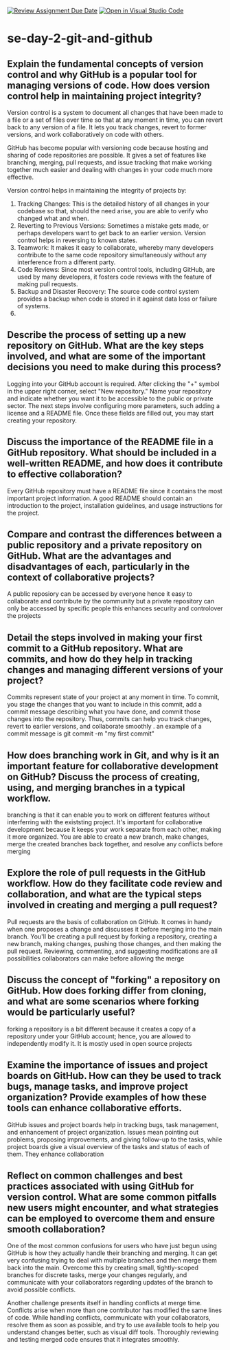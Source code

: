 [![Review Assignment Due Date](https://classroom.github.com/assets/deadline-readme-button-22041afd0340ce965d47ae6ef1cefeee28c7c493a6346c4f15d667ab976d596c.svg)](https://classroom.github.com/a/8wgCKhpZ)
[![Open in Visual Studio Code](https://classroom.github.com/assets/open-in-vscode-2e0aaae1b6195c2367325f4f02e2d04e9abb55f0b24a779b69b11b9e10269abc.svg)](https://classroom.github.com/online_ide?assignment_repo_id=15676291&assignment_repo_type=AssignmentRepo)
# se-day-2-git-and-github
## Explain the fundamental concepts of version control and why GitHub is a popular tool for managing versions of code. How does version control help in maintaining project integrity?

Version control is a system to document all changes that have been made to a file or a set of files over time so that at any moment in time, you can revert back to any version of a file. It lets you track changes, revert to former versions, and work collaboratively on code with others.

GitHub has become popular with versioning code because hosting and sharing of code repositories are possible. It gives a set of features like branching, merging, pull requests, and issue tracking that make working together much easier and dealing with changes in your code much more effective.

Version control helps in maintaining the integrity of projects by:
1. Tracking Changes: This is the detailed history of all changes in your codebase so that, should the need arise, you are able to verify who changed what and when.
2. Reverting to Previous Versions: Sometimes a mistake gets made, or perhaps developers want to get back to an earlier version. Version control helps in reversing to known states.
3. Teamwork: It makes it easy to collaborate, whereby many developers contribute to the same code repository simultaneously without any interference from a different party.
4. Code Reviews: Since most version control tools, including GitHub, are used by many developers, it fosters code reviews with the feature of making pull requests.
5. Backup and Disaster Recovery: The source code control system provides a backup when code is stored in it against data loss or failure of systems.
6. 
## Describe the process of setting up a new repository on GitHub. What are the key steps involved, and what are some of the important decisions you need to make during this process?
Logging into your GitHub account is required. After clicking the \"+\" symbol in the upper right corner, select "New repository." Name your repository and indicate whether you want it to be accessible to the public or private sector. The next steps involve configuring more parameters, such adding a license and a README file. Once these fields are filled out, you may start creating your repository.

## Discuss the importance of the README file in a GitHub repository. What should be included in a well-written README, and how does it contribute to effective collaboration?
 Every GitHub repository must have a README file since it contains the most important project information. A good README should contain an introduction to the project, installation guidelines, and usage instructions for the project.
 
## Compare and contrast the differences between a public repository and a private repository on GitHub. What are the advantages and disadvantages of each, particularly in the context of collaborative projects?
A public reposiory can be accessed by everyone hence it easy to collaborate and contribute by the community  but a private repository can only be accessed by specific people this enhances security and controlover the projects

## Detail the steps involved in making your first commit to a GitHub repository. What are commits, and how do they help in tracking changes and managing different versions of your project?
Commits represent state of your project at any moment in time. To commit, you  stage the changes that you want to include in this commit, add a commit message describing what you have done, and commit those changes into the repository. Thus, commits can help you track changes, revert to earlier versions, and collaborate smoothly .
an example of a commit message is git commit -m "my first commit"

## How does branching work in Git, and why is it an important feature for collaborative development on GitHub? Discuss the process of creating, using, and merging branches in a typical workflow.
 branching is that it can enable you to work on different features  without  interferring with the existsting project. It's important for collaborative development because it keeps your work separate from each other, making it more organized. You are able to create a new branch, make changes, merge the created branches back together, and resolve any conflicts before merging

## Explore the role of pull requests in the GitHub workflow. How do they facilitate code review and collaboration, and what are the typical steps involved in creating and merging a pull request?
Pull requests are the basis  of collaboration on GitHub. It comes in handy when one proposes a change and discusses it before merging into the main branch. You'll be creating a pull request by forking a repository, creating a new branch, making changes, pushing those changes, and then making the pull request. Reviewing, commenting, and suggesting modifications are all possibilities collaborators can make before allowing the merge

## Discuss the concept of "forking" a repository on GitHub. How does forking differ from cloning, and what are some scenarios where forking would be particularly useful?

 forking a repository is a bit different because it creates a copy of a repository under your GitHub account; hence, you are allowed to independently modify it. It is mostly used in open source projects 
## Examine the importance of issues and project boards on GitHub. How can they be used to track bugs, manage tasks, and improve project organization? Provide examples of how these tools can enhance collaborative efforts.
GitHub issues and project boards help in tracking bugs, task management, and enhancement of project organization. Issues mean pointing out problems, proposing improvements, and giving follow-up to the tasks, while project boards give a visual overview of the tasks and status of each of them. They enhance collaboration

## Reflect on common challenges and best practices associated with using GitHub for version control. What are some common pitfalls new users might encounter, and what strategies can be employed to overcome them and ensure smooth collaboration?
One of the most common confusions for users who have just begun using GitHub is how they actually handle their branching and merging. It can get very confusing trying to deal with multiple branches and then merge them back into the main. Overcome this by creating small, tightly-scoped branches for discrete tasks, merge your changes regularly, and communicate with your collaborators regarding updates of the branch to avoid possible conflicts.

Another challenge presents itself in handling conflicts at merge time. Conflicts arise when more than one contributor has modified the same lines of code. While handling conflicts, communicate with your collaborators, resolve them as soon as possible, and try to use available tools to help you understand changes better, such as visual diff tools. Thoroughly reviewing and testing merged code ensures that it integrates smoothly.
